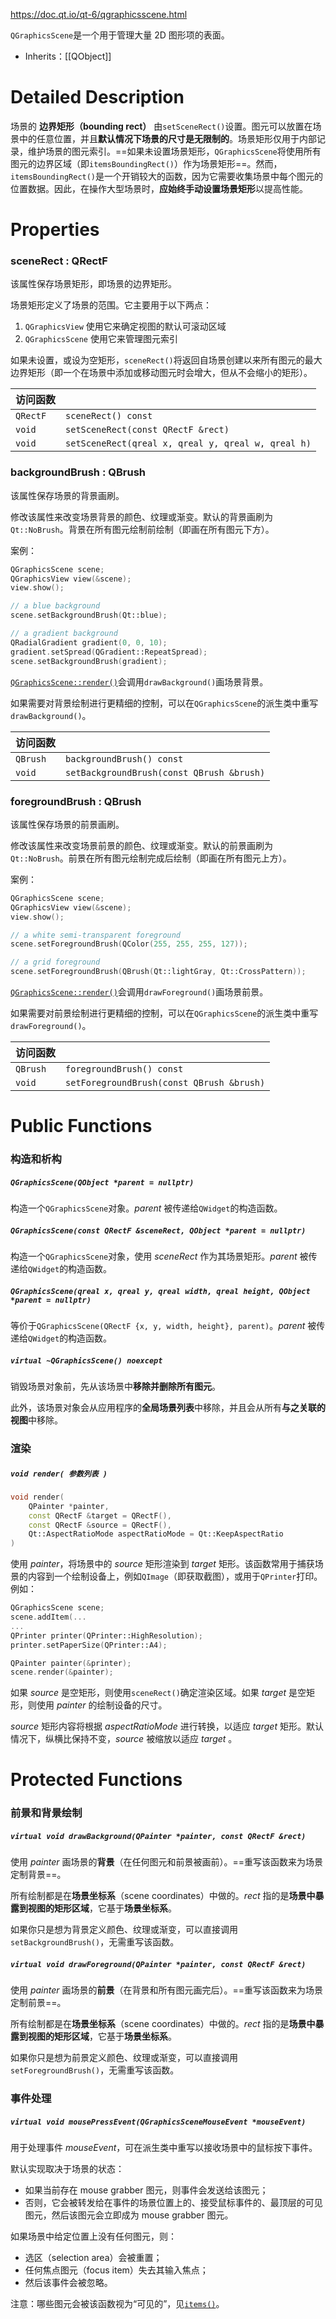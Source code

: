 https://doc.qt.io/qt-6/qgraphicsscene.html

`QGraphicsScene`是一个用于管理大量 2D 图形项的表面。

- Inherits：[[QObject]]

# Detailed Description

场景的 **边界矩形（bounding rect）** 由`setSceneRect()`设置。图元可以放置在场景中的任意位置，并且**默认情况下场景的尺寸是无限制的**。场景矩形仅用于内部记录，维护场景的图元索引。==如果未设置场景矩形，`QGraphicsScene`将使用所有图元的边界区域（即`itemsBoundingRect()`）作为场景矩形==。然而，`itemsBoundingRect()`是一个开销较大的函数，因为它需要收集场景中每个图元的位置数据。因此，在操作大型场景时，**应始终手动设置场景矩形**以提高性能。

# Properties

### sceneRect : QRectF

该属性保存场景矩形，即场景的边界矩形。

场景矩形定义了场景的范围。它主要用于以下两点：

1. `QGraphicsView` 使用它来确定视图的默认可滚动区域
2. `QGraphicsScene` 使用它来管理图元索引

如果未设置，或设为空矩形，`sceneRect()`将返回自场景创建以来所有图元的最大边界矩形（即一个在场景中添加或移动图元时会增大，但从不会缩小的矩形）。

| 访问函数     |                                                    |
| -------- | -------------------------------------------------- |
| `QRectF` | `sceneRect() const`                                |
| `void`   | `setSceneRect(const QRectF &rect)`                 |
| `void`   | `setSceneRect(qreal x, qreal y, qreal w, qreal h)` |

### backgroundBrush : QBrush

该属性保存场景的背景画刷。

修改该属性来改变场景背景的颜色、纹理或渐变。默认的背景画刷为`Qt::NoBrush`。背景在所有图元绘制前绘制（即画在所有图元下方）。

案例：

```cpp
QGraphicsScene scene;
QGraphicsView view(&scene);
view.show();

// a blue background
scene.setBackgroundBrush(Qt::blue);

// a gradient background
QRadialGradient gradient(0, 0, 10);
gradient.setSpread(QGradient::RepeatSpread);
scene.setBackgroundBrush(gradient);
```

[`QGraphicsScene::render()`](https://doc.qt.io/qt-6/qgraphicsscene.html#render)会调用`drawBackground()`画场景背景。

如果需要对背景绘制进行更精细的控制，可以在`QGraphicsScene`的派生类中重写`drawBackground()`。

| 访问函数     |                                           |
| -------- | ----------------------------------------- |
| `QBrush` | `backgroundBrush() const`                 |
| `void`   | `setBackgroundBrush(const QBrush &brush)` |

### foregroundBrush : QBrush

该属性保存场景的前景画刷。

修改该属性来改变场景前景的颜色、纹理或渐变。默认的前景画刷为`Qt::NoBrush`。前景在所有图元绘制完成后绘制（即画在所有图元上方）。

案例：

```cpp
QGraphicsScene scene;
QGraphicsView view(&scene);
view.show();

// a white semi-transparent foreground
scene.setForegroundBrush(QColor(255, 255, 255, 127));

// a grid foreground
scene.setForegroundBrush(QBrush(Qt::lightGray, Qt::CrossPattern));
```

[`QGraphicsScene::render()`](https://doc.qt.io/qt-6/qgraphicsscene.html#render)会调用`drawForeground()`画场景前景。

如果需要对前景绘制进行更精细的控制，可以在`QGraphicsScene`的派生类中重写`drawForeground()`。

| 访问函数     |                                           |
| -------- | ----------------------------------------- |
| `QBrush` | `foregroundBrush() const`                 |
| `void`   | `setForegroundBrush(const QBrush &brush)` |

# Public Functions

### 构造和析构

##### `QGraphicsScene(QObject *parent = nullptr)`

构造一个`QGraphicsScene`对象。*parent* 被传递给`QWidget`的构造函数。

##### `QGraphicsScene(const QRectF &sceneRect, QObject *parent = nullptr)`

构造一个`QGraphicsScene`对象，使用 *sceneRect* 作为其场景矩形。*parent* 被传递给`QWidget`的构造函数。

##### `QGraphicsScene(qreal x, qreal y, qreal width, qreal height, QObject *parent = nullptr)`

等价于`QGraphicsScene(QRectF {x, y, width, height}, parent)`。*parent* 被传递给`QWidget`的构造函数。

##### `virtual ~QGraphicsScene() noexcept`

销毁场景对象前，先从该场景中**移除并删除所有图元**。

此外，该场景对象会从应用程序的**全局场景列表**中移除，并且会从所有**与之关联的视图**中移除。

### 渲染
##### `void render( 参数列表 )`

```Cpp
void render(
	QPainter *painter,
	const QRectF &target = QRectF(),
	const QRectF &source = QRectF(),
	Qt::AspectRatioMode aspectRatioMode = Qt::KeepAspectRatio
)
```

使用 *painter*，将场景中的 *source* 矩形渲染到 *target* 矩形。该函数常用于捕获场景的内容到一个绘制设备上，例如`QImage`（即获取截图），或用于`QPrinter`打印。例如：

```cpp
QGraphicsScene scene;
scene.addItem(...
...
QPrinter printer(QPrinter::HighResolution);
printer.setPaperSize(QPrinter::A4);

QPainter painter(&printer);
scene.render(&painter);
```

如果 *source* 是空矩形，则使用`sceneRect()`确定渲染区域。如果 *target* 是空矩形，则使用 *painter* 的绘制设备的尺寸。

*source* 矩形内容将根据 *aspectRatioMode* 进行转换，以适应 *target* 矩形。默认情况下，纵横比保持不变，*source* 被缩放以适应 *target* 。

# Protected Functions

### 前景和背景绘制
##### `virtual void drawBackground(QPainter *painter, const QRectF &rect)`

使用 *painter* 画场景的**背景**（在任何图元和前景被画前）。==重写该函数来为场景定制背景==。

所有绘制都是在**场景坐标系**（scene coordinates）中做的。*rect* 指的是**场景中暴露到视图的矩形区域**，它基于**场景坐标系**。

如果你只是想为背景定义颜色、纹理或渐变，可以直接调用`setBackgroundBrush()`，无需重写该函数。

##### `virtual void drawForeground(QPainter *painter, const QRectF &rect)`

使用 *painter* 画场景的**前景**（在背景和所有图元画完后）。==重写该函数来为场景定制前景==。

所有绘制都是在**场景坐标系**（scene coordinates）中做的。*rect* 指的是**场景中暴露到视图的矩形区域**，它基于**场景坐标系**。

如果你只是想为前景定义颜色、纹理或渐变，可以直接调用`setForegroundBrush()`，无需重写该函数。

### 事件处理

##### `virtual void mousePressEvent(QGraphicsSceneMouseEvent *mouseEvent)`

用于处理事件 *mouseEvent*，可在派生类中重写以接收场景中的鼠标按下事件。

默认实现取决于场景的状态：

- 如果当前存在 mouse grabber 图元，则事件会发送给该图元；
- 否则，它会被转发给在事件的场景位置上的、接受鼠标事件的、最顶层的可见图元，然后该图元会立即成为 mouse grabber 图元。

如果场景中给定位置上没有任何图元，则：

- 选区（selection area）会被重置；
- 任何焦点图元（focus item）失去其输入焦点；
- 然后该事件会被忽略。

注意：哪些图元会被该函数视为“可见的”，见[`items()`](https://doc.qt.io/qt-6/qgraphicsscene.html#items)。

